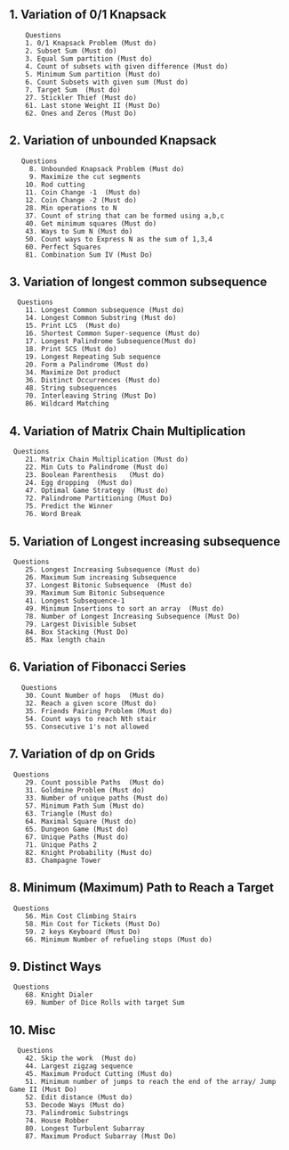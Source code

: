 ## 1. Variation of 0/1 Knapsack
        Questions 
        1. 0/1 Knapsack Problem (Must do)
        2. Subset Sum (Must do)
        3. Equal Sum partition (Must do)
        4. Count of subsets with given difference (Must do)
        5. Minimum Sum partition (Must do)
        6. Count Subsets with given sum (Must do)
        7. Target Sum  (Must do)
        27. Stickler Thief (Must do)
        61. Last stone Weight II (Must Do)
        62. Ones and Zeros (Must Do)
    
## 2. Variation of unbounded Knapsack
       Questions 
         8. Unbounded Knapsack Problem (Must do)
         9. Maximize the cut segments
        10. Rod cutting
        11. Coin Change -1  (Must do)
        12. Coin Change -2 (Must do)
        28. Min operations to N
        37. Count of string that can be formed using a,b,c
        40. Get minimum squares (Must do)
        43. Ways to Sum N (Must do)
        50. Count ways to Express N as the sum of 1,3,4
        60. Perfect Squares 
        81. Combination Sum IV (Must Do)
      
## 3. Variation of longest common subsequence
      Questions 
        11. Longest Common subsequence (Must do)
        14. Longest Common Substring (Must do)
        15. Print LCS  (Must do)
        16. Shortest Common Super-sequence (Must do)
        17. Longest Palindrome Subsequence(Must do)
        18. Print SCS (Must do)
        19. Longest Repeating Sub sequence
        20. Form a Palindrome (Must do)
        34. Maximize Dot product
        36. Distinct Occurrences (Must do)
        48. String subsequences
        70. Interleaving String (Must Do)
        86. Wildcard Matching
    
## 4. Variation of Matrix Chain Multiplication
     Questions 
        21. Matrix Chain Multiplication (Must do)
        22. Min Cuts to Palindrome (Must do)
        23. Boolean Parenthesis   (Must do)
        24. Egg dropping  (Must do)
        47. Optimal Game Strategy  (Must do)
        72. Palindrome Partitioning (Must Do)
        75. Predict the Winner
        76. Word Break

## 5. Variation of Longest increasing subsequence
     Questions 
        25. Longest Increasing Subsequence (Must do)
        26. Maximum Sum increasing Subsequence
        37. Longest Bitonic Subsequence  (Must do)
        39. Maximum Sum Bitonic Subsequence
        41. Longest Subsequence-1
        49. Minimum Insertions to sort an array  (Must do)
        78. Number of Longest Increasing Subsequence (Must Do)
        79. Largest Divisible Subset 
        84. Box Stacking (Must Do)
        85. Max length chain
        
    
## 6. Variation of Fibonacci Series
       Questions 
        30. Count Number of hops  (Must do)
        32. Reach a given score (Must do)
        35. Friends Pairing Problem (Must do)
        54. Count ways to reach Nth stair
        55. Consecutive 1's not allowed
    
## 7. Variation of dp on Grids
     Questions 
        29. Count possible Paths  (Must do)
        31. Goldmine Problem (Must do)
        33. Number of unique paths (Must do)
        57. Minimum Path Sum (Must do)
        63. Triangle (Must do)
        64. Maximal Square (Must do)
        65. Dungeon Game (Must do)
        67. Unique Paths (Must do)
        71. Unique Paths 2 
        82. Knight Probability (Must do)
        83. Champagne Tower
        
## 8. Minimum (Maximum) Path to Reach a Target
     Questions 
        56. Min Cost Climbing Stairs
        58. Min Cost for Tickets (Must Do)
        59. 2 keys Keyboard (Must Do)
        66. Minimum Number of refueling stops (Must do)
        
        
## 9. Distinct Ways
     Questions 
        68. Knight Dialer
        69. Number of Dice Rolls with target Sum
   
   
## 10. Misc
      Questions 
        42. Skip the work  (Must do)
        44. Largest zigzag sequence 
        45. Maximum Product Cutting (Must do)
        51. Minimum number of jumps to reach the end of the array/ Jump Game II (Must Do)
        52. Edit distance (Must do)
        53. Decode Ways (Must do)
        73. Palindromic Substrings 
        74. House Robber
        80. Longest Turbulent Subarray
        87. Maximum Product Subarray (Must Do)
     
    
    
     
    
    
    
    
    
    
    
    
    
    
 
